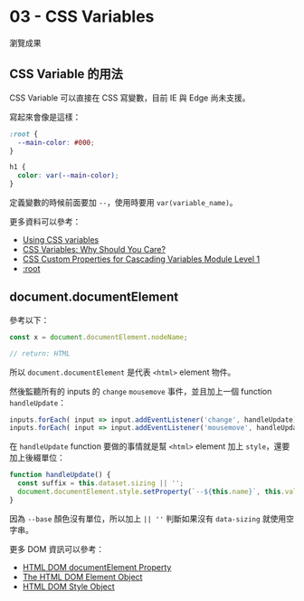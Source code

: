 # 03 - CSS Variables

瀏覽成果

## CSS Variable 的用法

CSS Variable 可以直接在 CSS 寫變數，目前 IE 與 Edge 尚未支援。

寫起來會像是這樣：

```css
:root {
  --main-color: #000;
}

h1 {
  color: var(--main-color);
}
```

定義變數的時候前面要加 `--`，使用時要用 `var(variable_name)`。

更多資料可以參考：

* [Using CSS variables](https://developer.mozilla.org/en-US/docs/Web/CSS/Using_CSS_variables)
* [CSS Variables: Why Should You Care?](https://developers.google.com/web/updates/2016/02/css-variables-why-should-you-care)
* [CSS Custom Properties for Cascading Variables Module Level 1](https://www.w3.org/TR/css-variables/#using-variables)
* [:root](https://developer.mozilla.org/zh-TW/docs/Web/CSS/:root)

## document.documentElement

參考以下：

```javascript
const x = document.documentElement.nodeName;

// return: HTML
```

所以 `document.documentElement` 是代表 `<html>` element 物件。

然後監聽所有的 inputs 的 `change` `mousemove` 事件，並且加上一個 function `handleUpdate`：

```javascript
inputs.forEach( input => input.addEventListener('change', handleUpdate));
inputs.forEach( input => input.addEventListener('mousemove', handleUpdate));
```

在 `handleUpdate` function 要做的事情就是幫 `<html>` element 加上 `style`，還要加上後綴單位：

```javascript
function handleUpdate() {
  const suffix = this.dataset.sizing || '';
  document.documentElement.style.setProperty(`--${this.name}`, this.value + suffix);
}
```

因為 `--base` 顏色沒有單位，所以加上 `|| ''` 判斷如果沒有 `data-sizing` 就使用空字串。

更多 DOM 資訊可以參考：

* [HTML DOM documentElement Property](https://www.w3schools.com/jsref/prop_document_documentelement.asp)
* [The HTML DOM Element Object](https://www.w3schools.com/jsref/dom_obj_all.asp)
* [HTML DOM Style Object](https://www.w3schools.com/jsref/dom_obj_style.asp)

